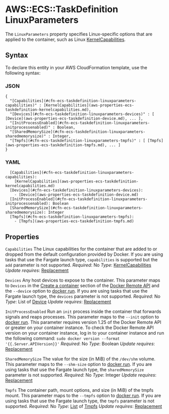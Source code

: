# AWS::ECS::TaskDefinition LinuxParameters<a name="aws-properties-ecs-taskdefinition-linuxparameters"></a>

The `LinuxParameters` property specifies Linux\-specific options that are applied to the container, such as Linux [KernelCapabilities](https://docs.aws.amazon.com/AmazonECS/latest/APIReference/API_KernelCapabilities.html)\.

## Syntax<a name="aws-properties-ecs-taskdefinition-linuxparameters-syntax"></a>

To declare this entity in your AWS CloudFormation template, use the following syntax:

### JSON<a name="aws-properties-ecs-taskdefinition-linuxparameters-syntax.json"></a>

```
{
  "[Capabilities](#cfn-ecs-taskdefinition-linuxparameters-capabilities)" : [KernelCapabilities](aws-properties-ecs-taskdefinition-kernelcapabilities.md),
  "[Devices](#cfn-ecs-taskdefinition-linuxparameters-devices)" : [ [Device](aws-properties-ecs-taskdefinition-device.md), ... ],
  "[InitProcessEnabled](#cfn-ecs-taskdefinition-linuxparameters-initprocessenabled)" : Boolean,
  "[SharedMemorySize](#cfn-ecs-taskdefinition-linuxparameters-sharedmemorysize)" : Integer,
  "[Tmpfs](#cfn-ecs-taskdefinition-linuxparameters-tmpfs)" : [ [Tmpfs](aws-properties-ecs-taskdefinition-tmpfs.md), ... ]
}
```

### YAML<a name="aws-properties-ecs-taskdefinition-linuxparameters-syntax.yaml"></a>

```
  [Capabilities](#cfn-ecs-taskdefinition-linuxparameters-capabilities):
    [KernelCapabilities](aws-properties-ecs-taskdefinition-kernelcapabilities.md)
  [Devices](#cfn-ecs-taskdefinition-linuxparameters-devices):
    - [Device](aws-properties-ecs-taskdefinition-device.md)
  [InitProcessEnabled](#cfn-ecs-taskdefinition-linuxparameters-initprocessenabled): Boolean
  [SharedMemorySize](#cfn-ecs-taskdefinition-linuxparameters-sharedmemorysize): Integer
  [Tmpfs](#cfn-ecs-taskdefinition-linuxparameters-tmpfs):
    - [Tmpfs](aws-properties-ecs-taskdefinition-tmpfs.md)
```

## Properties<a name="aws-properties-ecs-taskdefinition-linuxparameters-properties"></a>

`Capabilities`  <a name="cfn-ecs-taskdefinition-linuxparameters-capabilities"></a>
The Linux capabilities for the container that are added to or dropped from the default configuration provided by Docker\.
If you are using tasks that use the Fargate launch type, `capabilities` is supported but the `add` parameter is not supported\.
*Required*: No
*Type*: [KernelCapabilities](aws-properties-ecs-taskdefinition-kernelcapabilities.md)
*Update requires*: [Replacement](https://docs.aws.amazon.com/AWSCloudFormation/latest/UserGuide/using-cfn-updating-stacks-update-behaviors.html#update-replacement)

`Devices`  <a name="cfn-ecs-taskdefinition-linuxparameters-devices"></a>
Any host devices to expose to the container\. This parameter maps to `Devices` in the [Create a container](https://docs.docker.com/engine/api/v1.35/#operation/ContainerCreate) section of the [Docker Remote API](https://docs.docker.com/engine/api/v1.35/) and the `--device` option to [docker run](https://docs.docker.com/engine/reference/run/)\.
If you are using tasks that use the Fargate launch type, the `devices` parameter is not supported\.
*Required*: No
*Type*: List of [Device](aws-properties-ecs-taskdefinition-device.md)
*Update requires*: [Replacement](https://docs.aws.amazon.com/AWSCloudFormation/latest/UserGuide/using-cfn-updating-stacks-update-behaviors.html#update-replacement)

`InitProcessEnabled`  <a name="cfn-ecs-taskdefinition-linuxparameters-initprocessenabled"></a>
Run an `init` process inside the container that forwards signals and reaps processes\. This parameter maps to the `--init` option to [docker run](https://docs.docker.com/engine/reference/run/)\. This parameter requires version 1\.25 of the Docker Remote API or greater on your container instance\. To check the Docker Remote API version on your container instance, log in to your container instance and run the following command: `sudo docker version --format '{{.Server.APIVersion}}'`
*Required*: No
*Type*: Boolean
*Update requires*: [Replacement](https://docs.aws.amazon.com/AWSCloudFormation/latest/UserGuide/using-cfn-updating-stacks-update-behaviors.html#update-replacement)

`SharedMemorySize`  <a name="cfn-ecs-taskdefinition-linuxparameters-sharedmemorysize"></a>
The value for the size \(in MiB\) of the `/dev/shm` volume\. This parameter maps to the `--shm-size` option to [docker run](https://docs.docker.com/engine/reference/run/)\.
If you are using tasks that use the Fargate launch type, the `sharedMemorySize` parameter is not supported\.
*Required*: No
*Type*: Integer
*Update requires*: [Replacement](https://docs.aws.amazon.com/AWSCloudFormation/latest/UserGuide/using-cfn-updating-stacks-update-behaviors.html#update-replacement)

`Tmpfs`  <a name="cfn-ecs-taskdefinition-linuxparameters-tmpfs"></a>
The container path, mount options, and size \(in MiB\) of the tmpfs mount\. This parameter maps to the `--tmpfs` option to [docker run](https://docs.docker.com/engine/reference/run/)\.
If you are using tasks that use the Fargate launch type, the `tmpfs` parameter is not supported\.
*Required*: No
*Type*: [List](aws-properties-ecs-taskdefinition-tmpfs.md) of [Tmpfs](aws-properties-ecs-taskdefinition-tmpfs.md)
*Update requires*: [Replacement](https://docs.aws.amazon.com/AWSCloudFormation/latest/UserGuide/using-cfn-updating-stacks-update-behaviors.html#update-replacement)
